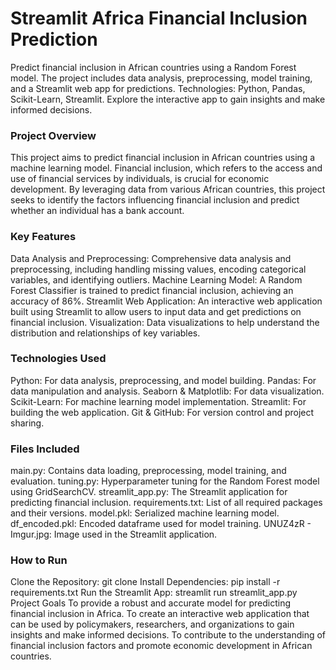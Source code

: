 # Streamlit Africa Financial Inclusion Prediction
Predict financial inclusion in African countries using a Random Forest model. The project includes data analysis, preprocessing, model training, and a Streamlit web app for predictions. Technologies: Python, Pandas, Scikit-Learn, Streamlit. Explore the interactive app to gain insights and make informed decisions.

### Project Overview
This project aims to predict financial inclusion in African countries using a machine learning model. Financial inclusion, which refers to the access and use of financial services by individuals, is crucial for economic development. By leveraging data from various African countries, this project seeks to identify the factors influencing financial inclusion and predict whether an individual has a bank account.

### Key Features
Data Analysis and Preprocessing: Comprehensive data analysis and preprocessing, including handling missing values, encoding categorical variables, and identifying outliers.
Machine Learning Model: A Random Forest Classifier is trained to predict financial inclusion, achieving an accuracy of 86%.
Streamlit Web Application: An interactive web application built using Streamlit to allow users to input data and get predictions on financial inclusion.
Visualization: Data visualizations to help understand the distribution and relationships of key variables.

### Technologies Used
Python: For data analysis, preprocessing, and model building.
Pandas: For data manipulation and analysis.
Seaborn & Matplotlib: For data visualization.
Scikit-Learn: For machine learning model implementation.
Streamlit: For building the web application.
Git & GitHub: For version control and project sharing.

### Files Included
main.py: Contains data loading, preprocessing, model training, and evaluation.
tuning.py: Hyperparameter tuning for the Random Forest model using GridSearchCV.
streamlit_app.py: The Streamlit application for predicting financial inclusion.
requirements.txt: List of all required packages and their versions.
model.pkl: Serialized machine learning model.
df_encoded.pkl: Encoded dataframe used for model training.
UNUZ4zR - Imgur.jpg: Image used in the Streamlit application.

### How to Run
Clone the Repository: git clone <repository-url>
Install Dependencies: pip install -r requirements.txt
Run the Streamlit App: streamlit run streamlit_app.py
Project Goals
To provide a robust and accurate model for predicting financial inclusion in Africa.
To create an interactive web application that can be used by policymakers, researchers, and organizations to gain insights and make informed decisions.
To contribute to the understanding of financial inclusion factors and promote economic development in African countries.
